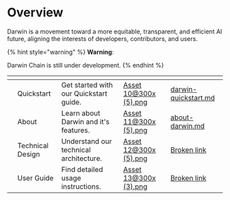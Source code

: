 # Overview

Darwin is a movement toward a more equitable, transparent, and efficient AI future, aligning the interests of developers, contributors, and users.&#x20;

{% hint style="warning" %}
**Warning**:

Darwin Chain is still under development.
{% endhint %}

<table data-card-size="large" data-view="cards"><thead><tr><th></th><th></th><th></th><th data-hidden data-card-cover data-type="files"></th><th data-hidden data-card-target data-type="content-ref"></th></tr></thead><tbody><tr><td></td><td>Quickstart</td><td>Get started with our Quickstart guide.</td><td><a href=".gitbook/assets/Asset 10@300x (5).png">Asset 10@300x (5).png</a></td><td><a href="getting-started/darwin-quickstart.md">darwin-quickstart.md</a></td></tr><tr><td></td><td>About</td><td>Learn about Darwin and it's features.</td><td><a href=".gitbook/assets/Asset 11@300x (5).png">Asset 11@300x (5).png</a></td><td><a href="getting-started/about-darwin.md">about-darwin.md</a></td></tr><tr><td></td><td>Technical Design</td><td>Understand our technical architecture.</td><td><a href=".gitbook/assets/Asset 12@300x (5).png">Asset 12@300x (5).png</a></td><td><a href="broken-reference">Broken link</a></td></tr><tr><td></td><td>User Guide</td><td>Find detailed usage instructions.       </td><td><a href=".gitbook/assets/Asset 13@300x (3).png">Asset 13@300x (3).png</a></td><td><a href="broken-reference">Broken link</a></td></tr></tbody></table>

